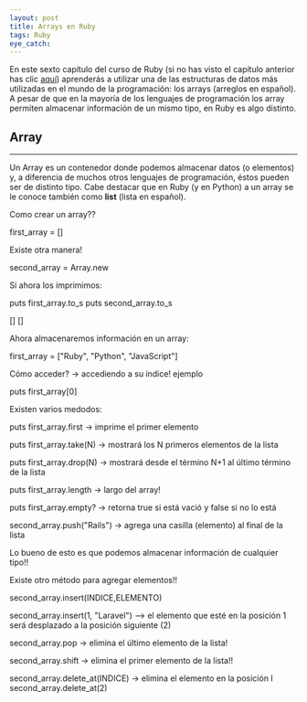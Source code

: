 ```yaml
---
layout: post
title: Arrays en Ruby
tags: Ruby
eye_catch:
---
```


En este sexto capítulo del curso de Ruby (si no has visto el capítulo anterior has clic [aquí](https://nisoto.github.io/2017/08/10/entrada-y-salida-ruby/)) aprenderás a utilizar una de las estructuras de datos más utilizadas en el mundo de la programación: los arrays (arreglos en español). A pesar de que en la mayoría de los lenguajes de programación los array permiten almacenar información de un mismo tipo, en Ruby es algo distinto.

<!--more-->

## Array
--------

Un Array es un contenedor donde podemos almacenar datos (o elementos) y, a diferencia de muchos otros lenguajes de programación, éstos pueden ser de distinto tipo. Cabe destacar que en Ruby (y en Python) a un array se le conoce también como **list** (lista en español).











Como crear un array??

first_array = []

Existe otra manera!

second_array = Array.new

Si ahora los imprimimos:

puts first_array.to_s
puts second_array.to_s

[]
[]

Ahora almacenaremos información en un array:

first_array = ["Ruby", "Python", "JavaScript"]

Cómo acceder? -> accediendo a su índice! ejemplo

puts first_array[0]

Existen varios medodos:

puts first_array.first -> imprime el primer elemento

puts first_array.take(N) -> mostrará los N primeros elementos de la lista

puts first_array.drop(N) -> mostrará desde el término N+1 al último término de la lista

puts first_array.length -> largo del array!

puts first_array.empty? -> retorna true si está vació y false si no lo está

second_array.push("Rails") -> agrega una casilla (elemento) al final de la lista

Lo bueno de esto es que podemos almacenar información de cualquier tipo!!

Existe otro método para agregar elementos!!

second_array.insert(INDICE,ELEMENTO)

second_array.insert(1, "Laravel") --> el elemento que esté en la posición 1 será desplazado a la posición siguiente (2)

second_array.pop -> elimina el último elemento de la lista!

second_array.shift -> elimina el primer elemento de la lista!!

second_array.delete_at(INDICE) -> elimina el elemento en la posición I
second_array.delete_at(2)